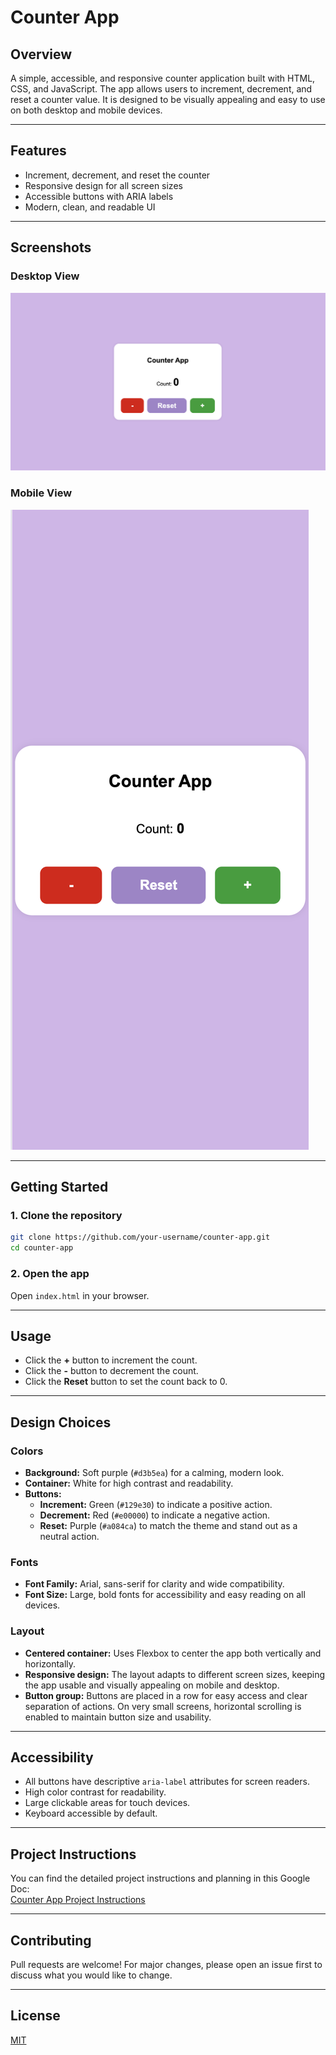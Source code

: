 # Counter App

## Overview
A simple, accessible, and responsive counter application built with HTML, CSS, and JavaScript. The app allows users to increment, decrement, and reset a counter value. It is designed to be visually appealing and easy to use on both desktop and mobile devices.

---

## Features
- Increment, decrement, and reset the counter
- Responsive design for all screen sizes
- Accessible buttons with ARIA labels
- Modern, clean, and readable UI

---

## Screenshots

### Desktop View
![Desktop Screenshot](images/desktop-placeholder.png)

### Mobile View
![Mobile Screenshot](images/mobile-placeholder.png)

---

## Getting Started

### 1. Clone the repository
```bash
git clone https://github.com/your-username/counter-app.git
cd counter-app
```

### 2. Open the app
Open `index.html` in your browser.

---

## Usage
- Click the **+** button to increment the count.
- Click the **-** button to decrement the count.
- Click the **Reset** button to set the count back to 0.

---

## Design Choices

### Colors
- **Background:** Soft purple (`#d3b5ea`) for a calming, modern look.
- **Container:** White for high contrast and readability.
- **Buttons:**
  - **Increment:** Green (`#129e30`) to indicate a positive action.
  - **Decrement:** Red (`#e00000`) to indicate a negative action.
  - **Reset:** Purple (`#a084ca`) to match the theme and stand out as a neutral action.

### Fonts
- **Font Family:** Arial, sans-serif for clarity and wide compatibility.
- **Font Size:** Large, bold fonts for accessibility and easy reading on all devices.

### Layout
- **Centered container:** Uses Flexbox to center the app both vertically and horizontally.
- **Responsive design:** The layout adapts to different screen sizes, keeping the app usable and visually appealing on mobile and desktop.
- **Button group:** Buttons are placed in a row for easy access and clear separation of actions. On very small screens, horizontal scrolling is enabled to maintain button size and usability.

---

## Accessibility
- All buttons have descriptive `aria-label` attributes for screen readers.
- High color contrast for readability.
- Large clickable areas for touch devices.
- Keyboard accessible by default.

---

## Project Instructions

You can find the detailed project instructions and planning in this Google Doc:  
[Counter App Project Instructions](https://docs.google.com/document/d/1bXReN478wIwU74Ofr1J6hC8P6DCQYP8Q555KlXOFkyM/edit?usp=sharing)

---

## Contributing
Pull requests are welcome! For major changes, please open an issue first to discuss what you would like to change.

---

## License
[MIT](LICENSE)